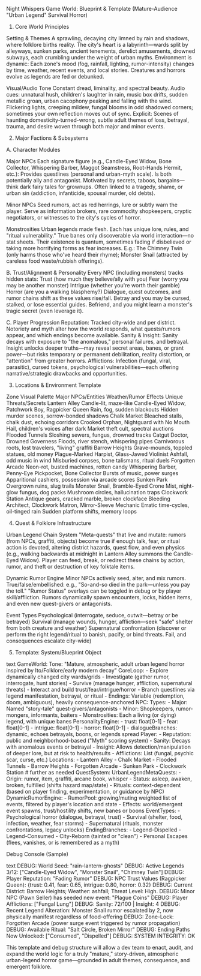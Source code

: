 Night Whispers Game World: Blueprint & Template (Mature-Audience "Urban Legend" Survival Horror)

1. Core World Principles

Setting & Themes
A sprawling, decaying city limned by rain and shadows, where folklore births reality. The city's heart is a labyrinth—wards split by alleyways, sunken parks, ancient tenements, derelict amusements, drowned subways, each crumbling under the weight of urban myths.
Environment is dynamic: Each zone's mood (fog, rainfall, lighting, rumor-intensity) changes by time, weather, recent events, and local stories.
Creatures and horrors evolve as legends are fed or debunked.

Visual/Audio Tone
Constant dread, liminality, and spectral beauty.
Audio cues: unnatural hush, children's laughter in rain, music box drifts, sudden metallic groan, urban cacophony peaking and falling with the wind.
Flickering lights, creeping mildew, fungal blooms in odd shadowed corners; sometimes your own reflection moves out of sync.
Explicit: Scenes of haunting domesticity-turned-wrong, subtle adult themes of loss, betrayal, trauma, and desire woven through both major and minor events.

2. Major Factions & Subsystems

A. Character Modules

Major NPCs
Each signature figure (e.g., Candle-Eyed Widow, Bone Collector, Whispering Barber, Maggot Seamstress, Root-Hands Hermit, etc.):
Provides questlines (personal and urban-myth scale).
Is both potentially ally and antagonist.
Motivated by secrets, taboos, bargains—think dark fairy tales for grownups.
Often linked to a tragedy, shame, or urban sin (addiction, infanticide, spousal murder, old debts).

Minor NPCs
Seed rumors, act as red herrings, lure or subtly warn the player.
Serve as information brokers, rare commodity shopkeepers, cryptic negotiators, or witnesses to the city's cycles of horror.

Monstrosities
Urban legends made flesh. Each has unique lore, rules, and "ritual vulnerability."
True banes only discoverable via world interaction—no stat sheets.
Their existence is quantum, sometimes fading if disbelieved or taking more horrifying forms as fear increases.
E.g.: The Chimney Twin (only harms those who've heard their rhyme); Monster Snail (attracted by careless food waste/rubbish offerings).

B. Trust/Alignment & Personality
Every NPC (including monsters) tracks hidden stats:
Trust (how much they believe/ally with you)
Fear (worry you may be another monster)
Intrigue (whether you're worth their gamble)
Horror (are you a walking blasphemy?)
Dialogue, quest outcomes, and rumor chains shift as these values rise/fall. Betray and you may be cursed, stalked, or lose essential guides. Befriend, and you might learn a monster's tragic secret (even leverage it).

C. Player Progression
Reputation: Tracked city-wide and per district. Notoriety and myth alter how the world responds, what quests/rumors appear, and which endings become available.
Sanity & Insight:
Sanity decays with exposure to "the anomalous," personal failures, and betrayal.
Insight unlocks deeper truths—may reveal secret areas, banes, or grant power—but risks temporary or permanent debilitation, reality distortion, or "attention" from greater horrors.
Afflictions: Infection (fungal, viral, parasitic), cursed tokens, psychological vulnerabilities—each offering narrative/strategic drawbacks and opportunities.

3. Locations & Environment Template

Zone	Visual Palette	Major NPCs/Entities	Weather/Rumor Effects	Unique Threats/Secrets
Lantern Alley	Candle-lit, maze-like	Candle-Eyed Widow, Patchwork Boy, Ragpicker Queen	Rain, fog, sudden blackouts	Hidden murder scenes, sorrow-bonded shadows
Chalk Market	Bleached stalls, chalk dust, echoing corridors	Crooked Orphan, Nightguard with No Mouth	Hail, children's voices after dark	Market theft cult, spectral auctions
Flooded Tunnels	Sloshing sewers, fungus, drowned tracks	Catgut Doctor, Drowned Governess	Floods, river stench, whispering pipes	Carnivorous roots, lost travelers, "living" graffiti
Barrow Heights	Grave-mounds, toppled statues, old money	Plague-Marked Harpist, Glass-Jawed Violinist	Ashfall, odd music in wind	Misburied corpses, bone talismans, ritual duels
Forgotten Arcade	Neon-rot, busted machines, rotten candy	Whispering Barber, Penny-Eye Pickpocket, Bone Collector	Bursts of music, power surges	Apparitional cashiers, possession via arcade scores
Sunken Park	Overgrown ruins, slug trails	Monster Snail, Bramble-Eyed Crone	Mist, night-glow fungus, dog packs	Mushroom circles, hallucination traps
Clockwork Station	Antique gears, cracked marble, broken clockface	Bleeding Architect, Clockwork Matron, Mirror-Sleeve Mechanic	Erratic time-cycles, oil-tinged rain	Sudden platform shifts, memory loops

4. Quest & Folklore Infrastructure

Urban Legend Chain System
"Meta-quests" that live and mutate: rumors (from NPCs, graffiti, objects) become true if enough talk, fear, or ritual action is devoted, altering district hazards, quest flow, and even physics (e.g., walking backwards at midnight in Lantern Alley summons the Candle-Eyed Widow).
Player can feed, break, or redirect these chains by action, rumor, and theft or destruction of key folktale items.

Dynamic Rumor Engine
Minor NPCs actively seed, alter, and mix rumors.
True/false/embellished: e.g., "So-and-so died in the park—unless you pay the toll."
"Rumor Status" overlays can be toggled in debug or by player skill/affliction.
Rumors dynamically spawn encounters, locks, hidden items, and even new quest-givers or antagonists.

Event Types
Psychological (interrogate, seduce, outwit—betray or be betrayed)
Survival (manage wounds, hunger, affliction—seek "safe" shelter from both creature and weather)
Supernatural confrontation (discover or perform the right legend/ritual to banish, pacify, or bind threats. Fail, and consequences escalate city-wide)

5. Template: System/Blueprint Object

text
GameWorld:
  Tone: "Mature, atmospheric, adult urban legend horror inspired by Ito/Folklore/early modern decay"
  CoreLoop:
    - Explore dynamically changed city wards/grids
    - Investigate (gather rumor, interrogate, hunt stories)
    - Survive (manage hunger, affliction, supernatural threats)
    - Interact and build trust/fear/intrigue/horror
    - Branch questlines via legend manifestation, betrayal, or ritual
    - Endings: Variable (redemption, doom, ambiguous), heavily consequence-anchored
  NPC:
    Types:
      - Major: Named "story-tale" quest-givers/antagonists
      - Minor: Shopkeepers, rumor-mongers, informants, baiters
      - Monstrosities: Each a living (or dying) legend, with unique banes
    PersonalityEngine:
      - trust: float[0-1]
      - fear: float[0-1]
      - intrigue: float[0-1]
      - horror: float[0-1]
      - dialogueBranches: dynamic, echoes betrayals, boons, or legends spread
  Player:
    - Reputation: public and neighborhood-based ("Myth" scoring system)
    - Sanity: Decays with anomalous events or betrayal
    - Insight: Allows detection/manipulation of deeper lore, but at risk to health/results
    - Afflictions: List (fungal, psychic scar, curse, etc.)
  Locations:
    - Lantern Alley
    - Chalk Market
    - Flooded Tunnels
    - Barrow Heights
    - Forgotten Arcade
    - Sunken Park
    - Clockwork Station
    # further as needed
  QuestSystem:
    UrbanLegendMetaQuests:
      - Origin: rumor, item, graffiti, arcane book, whisper
      - Status: asleep, awaken, broken, fulfilled (shifts hazard map/state)
      - Rituals: context-dependent (based on player finding, experimentation, or guidance by NPC)
    DynamicRumorEngine:
      - RumorPool: growing/muting weighted list of events, filtered by player's location and state
      - Effects: world/emergent event spawns, trust/hostility shifts, new banes or boons
  EventTypes:
    - Psychological horror (dialogue, betrayal, trust)
    - Survival (shelter, food, infection, weather, fear storms)
    - Supernatural (rituals, monster confrontations, legacy unlocks)
  EndingBranches:
    - Legend-Dispelled
    - Legend-Consumed
    - City-Reborn (tainted or "clean")
    - Personal Escapes (flees, vanishes, or is remembered as a myth)

Debug Console (Sample)

text
DEBUG: World Seed: "rain-lantern-ghosts"
DEBUG: Active Legends 3/12: ["Candle-Eyed Widow", "Monster Snail", "Chimney Twin"]
DEBUG: Player Reputation: "Fading Rumor"
DEBUG: NPC Trust Values (Ragpicker Queen): {trust: 0.41, fear: 0.65, intrigue: 0.80, horror: 0.32}
DEBUG: Current District: Barrow Heights; Weather: ashfall; Threat Level: High.
DEBUG: Minor NPC (Pawn Seller) has seeded new event: "Plague Coins"
DEBUG: Player Afflictions: ["Fungal Lung"]
DEBUG: Sanity: 72/100 | Insight: 4
DEBUG: Recent Legend Alteration: Monster Snail rumor escalated by 2, now physically manifest regardless of food-offering
DEBUG: Zone-Lock: Forgotten Arcade (power surge event triggered by rumor propagation)
DEBUG: Available Ritual: "Salt Circle, Broken Mirror"
DEBUG: Ending Paths Now Unlocked: ["Consumed", "Dispelled"]
DEBUG: SYSTEM INTEGRITY: OK

This template and debug structure will allow a dev team to enact, audit, and expand the world logic for a truly "mature," story-driven, atmospheric urban-legend horror game—grounded in adult themes, consequence, and emergent folklore.
